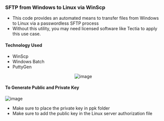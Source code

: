 ### SFTP from Windows to Linux via WinScp

- This code provides an automated means to transfer files from Windows to Linux via a passwordless SFTP process
- Without this utility, you may need licensed software like Tectia to apply this use case. 

#### Technology Used
- WinScp
- Windows Batch
- PuttyGen


<p align="center">
  <img src="https://github.com/user-attachments/assets/78a087c8-ad16-46f1-96a6-0bc119bf657f" alt="image">
</p>


#### To Generate Public and Private Key

![image](https://github.com/user-attachments/assets/3ae2fe8d-8255-4d1a-a042-2df4f77605d5)

- Make sure to place the private key in ppk folder
- Make sure to add the public key in the Linux server authorization file
